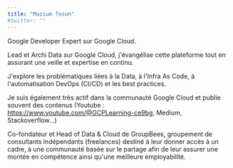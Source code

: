 ```yaml
---
title: "Mazium Tosun"
#twitter: ""
---
```


Google Developer Expert sur Google Cloud.

Lead et Archi Data sur Google Cloud, j'évangélise cette plateforme tout en assurant une veille et expertise en continu.

J'explore les problématiques liées à la Data, à l'Infra As Code, à l'automatisation DevOps (CI/CD) et les best practices.

Je suis également très actif dans la communauté Google Cloud et publie souvent des contenus (Youtube : https://www.youtube.com/@GCPLearning-ce9bg, Medium, Stackoverflow...)

Co-fondateur et Head of Data & Cloud de GroupBees, groupement de consultants indépendants (freelances) destiné à leur donner accès à un cadre, à une communauté basée sur le partage afin de leur assurer une montée en compétence ainsi qu'une meilleure employabilité.